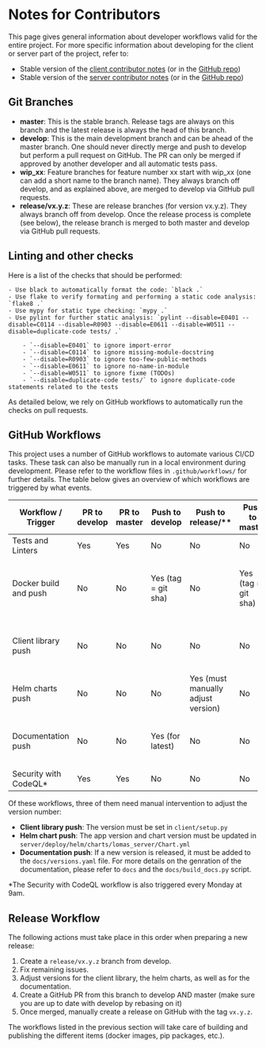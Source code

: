 # Notes for Contributors

This page gives general information about developer workflows valid for the entire project. For more specific information about developing for the client or server 
part of the project, refer to:
* Stable version of the [client contributor notes](https://dscc-admin-ch.github.io/lomas-docs/CONTRIBUTING_CLIENT.html) (or in the [GitHub repo](https://github.com/dscc-admin-ch/lomas/blob/master/client/CONTRIBUTING.md))
* Stable version of the [server contributor notes](https://dscc-admin-ch.github.io/lomas-docs/CONTRIBUTING_SERVER.html) (or in the [GitHub repo](https://github.com/dscc-admin-ch/lomas/blob/master/server/CONTRIBUTING.md))

## Git Branches

* **master**: This is the stable branch. Release tags are always on this branch and the latest release is always the head of this branch.
* **develop**: This is the main development branch and can be ahead of the master branch.
  One should never directly merge and push to develop but perform a pull request on GitHub.
  The PR can only be merged if approved by another developer and all automatic tests pass.
* **wip_xx**: Feature branches for feature number xx start with wip_xx (one can add a short name to the branch name).
  They always branch off develop, and as explained above, are merged to develop via GitHub pull requests.
* **release/vx.y.z**: These are release branches (for version vx.y.z). They always branch off from develop.
  Once the release process is complete (see below), the release branch is merged to both master and develop via GitHub pull requests.

## Linting and other checks

Here is a list of the checks that should be performed:

    - Use black to automatically format the code: `black .`
    - Use flake to verify formating and performing a static code analysis: `flake8 .`
    - Use mypy for static type checking: `mypy .`
    - Use pylint for further static analysis: `pylint --disable=E0401 --disable=C0114 --disable=R0903 --disable=E0611 --disable=W0511 --disable=duplicate-code tests/ .`
    
        - `--disable=E0401` to ignore import-error
        - `--disable=C0114` to ignore missing-module-docstring
        - `--disable=R0903` to ignore too-few-public-methods
        - `--disable=E0611` to ignore no-name-in-module
        - `--disable=W0511` to ignore fixme (TODOs)
        - `--disable=duplicate-code tests/` to ignore duplicate-code statements related to the tests
        
As detailed below, we rely on GitHub workflows to automatically run the checks on pull requests.

## GitHub Workflows

This project uses a number of GitHub workflows to automate various CI/CD tasks. These task can also be manually run in a local environment during development. Please refer to the workflow files in `.github/workflows/` for further details.
The table below gives an overview of which workflows are triggered by what events.

| Workflow / Trigger    | PR to develop | PR to master | Push to develop | Push to release/** | Push to master | GitHub release |
|------------------------|---------------|--------------|-----------------|--------------------|----------------|----------------|
| Tests and Linters      | Yes           | Yes          | No              | No                 | No             | No             |
| Docker build and push  | No            | No           | Yes (tag = git sha) | No              | Yes (tag = git sha) | Yes (tags = latest and semver (x.y.z)) |
| Client library push    | No            | No           | No              | No                 | No             | Yes (must manually adjust version) |
| Helm charts push       | No            | No           | No              | Yes (must manually adjust version) | No             | No             |
| Documentation push     | No            | No           | Yes (for latest)| No                 | No             | Yes (must manually add version) |
| Security with CodeQL*  | Yes           | Yes          | No              | No                 | No             | No             |

Of these workflows, three of them need manual intervention to adjust the version number:

* **Client library push**: The version must be set in `client/setup.py`
* **Helm chart push**: The app version and chart version must be updated in `server/deploy/helm/charts/lomas_server/Chart.yml`
* **Documentation push**: If a new version is released, it must be added to the `docs/versions.yaml` file. For more details on the genration of the documentation, please refer to `docs` and the `docs/build_docs.py` script.

*The Security with CodeQL workflow is also triggered every Monday at 9am.


## Release Workflow

The following actions must take place in this order when preparing a new release:

1. Create a `release/vx.y.z` branch from develop.
2. Fix remaining issues.
3. Adjust versions for the client library, the helm charts, as well as for the documentation.
4. Create a GitHub PR from this branch to develop AND master (make sure you are up to date with develop by rebasing on it)
5. Once merged, manually create a release on GitHub with the tag `vx.y.z`.

The workflows listed in the previous section will take care of building and publishing the different items (docker images, pip packages, etc.).
